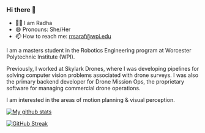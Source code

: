 ### Hi there 👋

- :raising_hand_woman: I am Radha
- 😄 Pronouns: She/Her
- 📫 How to reach me: rrsaraf@wpi.edu
<!--
**radhasaraf/radhasaraf** is a ✨ _special_ ✨ repository because its `README.md` (this file) appears on your GitHub profile.

Here are some ideas to get you started:

- 🔭 I’m currently working on ...
- 🌱 I’m currently learning ...
- 👯 I’m looking to collaborate on ...
- 🤔 I’m looking for help with ...
- 💬 Ask me about ...
- ⚡ Fun fact: ...
-->

I am a masters student in the Robotics Engineering program at Worcester Polytechnic Institute (WPI).

Previously, I worked at Skylark Drones, where I was developing pipelines for solving computer vision problems associated with drone surveys. I was also the primary backend developer for Drone Mission Ops, the proprietary software for managing commercial drone operations.

I am interested in the areas of motion planning & visual perception.

[![My github stats](https://github-readme-stats.vercel.app/api?username=radhasaraf&show_icons=true&theme=tokyonight)](https://github.com/anuraghazra/github-readme-stats) 

[![GitHub Streak](http://github-readme-streak-stats.herokuapp.com?user=radhasaraf&theme=tokyonight)](https://git.io/streak-stats)
